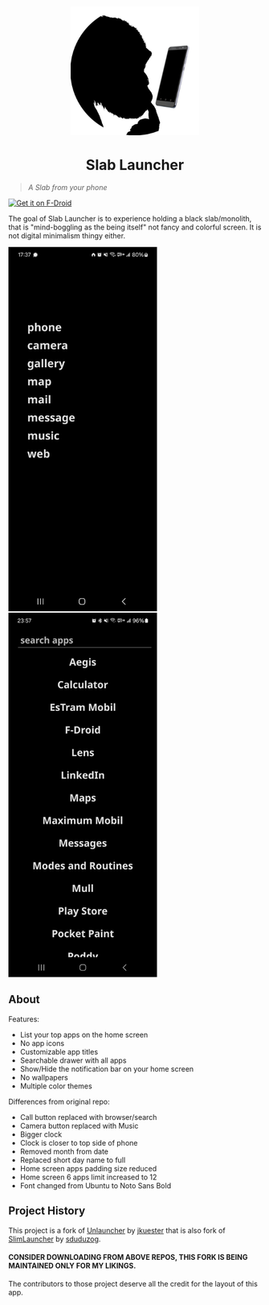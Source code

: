 <p align="center">
  <img height="256" width="256"  src="docs/assets/slablauncher.png">
</p>

<h1 align="center">
  Slab Launcher
</h1>

> _A Slab from your phone_ 

[<img src="https://f-droid.org/badge/get-it-on.png"
     alt="Get it on F-Droid"
     height="80">](https://f-droid.org/#/)

The goal of Slab Launcher is to experience holding a black slab/monolith, that is "mind-boggling as the being itself" not fancy and colorful screen. It is not digital minimalism thingy either.

<p float="left">
  <img height="724" width="" src="docs/assets/home-screen.jpeg">
  <img height="724" width="" src="docs/assets/slablauncher-2.jpg">
</p>

## About


Features:

- List your top apps on the home screen
- No app icons
- Customizable app titles
- Searchable drawer with all apps
- Show/Hide the notification bar on your home screen
- No wallpapers
- Multiple color themes

Differences from original repo:

- Call button replaced with browser/search
- Camera button replaced with Music 
- Bigger clock
- Clock is closer to top side of phone
- Removed month from date
- Replaced short day name to full
- Home screen apps padding size reduced
- Home screen 6 apps limit increased to 12
- Font changed from Ubuntu to Noto Sans Bold

## Project History

This project is a fork of [Unlauncher](https://github.com/jkuester/unlauncher) by [jkuester](https://github.com/jkuester) that is also fork of [SlimLauncher](https://github.com/sduduzog/slim-launcher) by [sduduzog](https://github.com/sduduzog). <br>
#### CONSIDER DOWNLOADING FROM ABOVE REPOS, THIS FORK IS BEING MAINTAINED ONLY FOR MY LIKINGS.
The contributors to those project deserve all the credit for the layout of this app.
